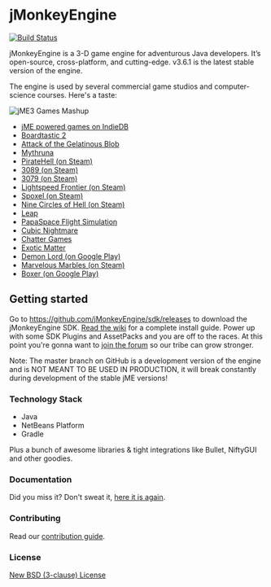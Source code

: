 jMonkeyEngine
=============

[![Build Status](https://github.com/jMonkeyEngine/jmonkeyengine/workflows/Build%20jMonkeyEngine/badge.svg)](https://github.com/jMonkeyEngine/jmonkeyengine/actions)

jMonkeyEngine is a 3-D game engine for adventurous Java developers. It’s open-source, cross-platform, and cutting-edge.
v3.6.1 is the latest stable version of the engine.

The engine is used by several commercial game studios and computer-science courses. Here's a taste:

![jME3 Games Mashup](https://i.imgur.com/nF8WOW6.jpg)

 - [jME powered games on IndieDB](http://www.indiedb.com/engines/jmonkeyengine/games)
 - [Boardtastic 2](https://boardtastic-2.fileplanet.com/apk)
 - [Attack of the Gelatinous Blob](https://attack-gelatinous-blob.softwareandgames.com/)
 - [Mythruna](http://mythruna.com/)
 - [PirateHell (on Steam)](https://store.steampowered.com/app/321080/Pirate_Hell/)
 - [3089 (on Steam)](http://store.steampowered.com/app/263360/)
 - [3079 (on Steam)](http://store.steampowered.com/app/259620/)
 - [Lightspeed Frontier (on Steam)](https://store.steampowered.com/app/548650/Lightspeed_Frontier/)
 - [Spoxel (on Steam)](https://store.steampowered.com/app/746880/Spoxel/)
 - [Nine Circles of Hell (on Steam)](https://store.steampowered.com/app/1200600/Nine_Circles_of_Hell/)
 - [Leap](https://gamejolt.com/games/leap/313308)
 - [PapaSpace Flight Simulation](https://www.papaspace.at/)
 - [Cubic Nightmare](https://jaredbgreat.itch.io/cubic-nightmare)
 - [Chatter Games](https://chatter-games.com)
 - [Exotic Matter](https://exoticmatter.io)
 - [Demon Lord (on Google Play)](https://play.google.com/store/apps/details?id=com.dreiInitiative.demonLord&pli=1)
 - [Marvelous Marbles (on Steam)](https://store.steampowered.com/app/2244540/Marvelous_Marbles/)
 - [Boxer (on Google Play)](https://play.google.com/store/apps/details?id=com.tharg.boxer)

## Getting started

Go to https://github.com/jMonkeyEngine/sdk/releases to download the jMonkeyEngine SDK.
[Read the wiki](https://jmonkeyengine.github.io/wiki) for a complete install guide. Power up with some SDK Plugins and AssetPacks and you are off to the races. At this point you're gonna want to [join the forum](http://hub.jmonkeyengine.org/) so our tribe can grow stronger.

Note: The master branch on GitHub is a development version of the engine and is NOT MEANT TO BE USED IN PRODUCTION, it will break constantly during development of the stable jME versions!

### Technology Stack

 - Java
 - NetBeans Platform
 - Gradle

Plus a bunch of awesome libraries & tight integrations like Bullet, NiftyGUI and other goodies.

### Documentation

Did you miss it? Don't sweat it, [here it is again](https://jmonkeyengine.github.io/wiki).

### Contributing

Read our [contribution guide](https://github.com/jMonkeyEngine/jmonkeyengine/blob/master/CONTRIBUTING.md).

### License

[New BSD (3-clause) License](https://github.com/jMonkeyEngine/jmonkeyengine/blob/master/LICENSE.md)

